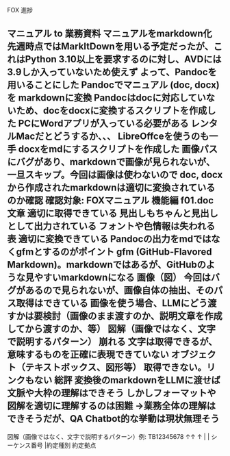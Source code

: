 FOX 進捗

マニュアル to 業務資料
マニュアルをmarkdown化
先週時点ではMarkItDownを用いる予定だったが、これはPython 3.10以上を要求するのに対し、AVDには3.9しか入っていないため使えず
よって、Pandocを用いることにした
Pandocでマニュアル (doc, docx) を markdownに変換
Pandocはdocに対応していないため、docをdocxに変換するスクリプトを作成した
PCにWordアプリが入っている必要がある
レンタルMacだとどうするか、、、
LibreOffceを使うのも一手
docxをmdにするスクリプトを作成した
画像パスにバグがあり、markdownで画像が見られないが、一旦スキップ。今回は画像は使わないので
doc, docxから作成されたmarkdownは適切に変換されているのか確認
確認対象: FOXマニュアル 機能編 f01.doc
文章
適切に取得できている
見出しもちゃんと見出しとして出力されている
フォントや色情報は失われる
表
適切に変換できている
Pandocの出力をmdではなくgfmとするのがポイント
gfm (GitHub-Flavored Markdown)。markdownではあるが、GitHubのような見やすいmarkdownになる
画像（図）
今回はバグがあるので見られないが、画像自体の抽出、そのパス取得はできている
画像を使う場合、LLMにどう渡すかは要検討（画像のまま渡すのか、説明文章を作成してから渡すのか、等）
図解（画像ではなく、文字で説明するパターン）
崩れる
文字は取得できるが、意味するものを正確に表現できていない
オブジェクト（テキストボックス、図形等）
取得できない。リンクもない
総評
変換後のmarkdownをLLMに渡せば文脈や大枠の理解はできそう
しかしフォーマットや図解を適切に理解するのは困難
→業務全体の理解はできそうだが、QA Chatbot的な挙動は現状無理そう
---
図解（画像ではなく、文字で説明するパターン）例:
TB12345678
↑↑     ↑
| |      シーケンス番号
|約定種別
約定拠点
